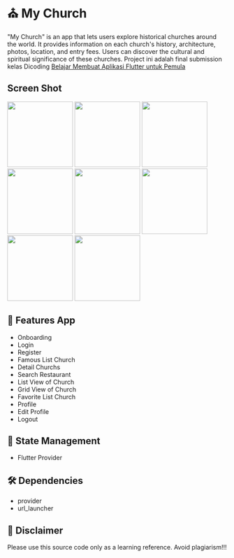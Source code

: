 # ⛪ My Church
"My Church" is an app that lets users explore historical churches around the world. It provides information on each church's history, architecture, photos, location, and entry fees. Users can discover the cultural and spiritual significance of these churches.
Project ini adalah final submission kelas Dicoding <a href="https://www.dicoding.com/academies/159-belajar-membuat-aplikasi-flutter-untuk-pemula">Belajar Membuat Aplikasi Flutter untuk Pemula</a>

## Screen Shot
<img src="https://github.com/user-attachments/assets/f3b40475-3b22-44bc-9a39-07b95a0da44c" width="150" />
<img src="https://github.com/user-attachments/assets/20d29283-371e-4684-9923-84ec97df2616" width="150" />
<img src="https://github.com/user-attachments/assets/231d7847-136b-4c00-8470-7e24bba0228d" width="150" />
<img src="https://github.com/user-attachments/assets/b9173487-857b-4ead-9532-8d269959cfb9" width="150" />
<img src="https://github.com/user-attachments/assets/1b644ad1-5c0c-4c8c-a28e-009a0aaf9fc8" width="150" />
<img src="https://github.com/user-attachments/assets/76fbd97e-79e4-4dd3-b5a2-b303453e54c9" width="150" />
<img src="https://github.com/user-attachments/assets/db2f2f7e-c266-488f-9275-fb3309394cd4" width="150" />
<img src="https://github.com/user-attachments/assets/b6a45e76-8b6d-4de3-b18b-b617048227be" width="150" />

## 🎉 Features App
- Onboarding
- Login
- Register
- Famous List Church
- Detail Churchs
- Search Restaurant
- List View of Church
- Grid View of Church
- Favorite List Church 
- Profile
- Edit Profile
- Logout

## 📢 State Management
- Flutter Provider

## 🛠️ Dependencies
- provider
- url_launcher

## 🛑 Disclaimer
Please use this source code only as a learning reference. Avoid plagiarism!!!
